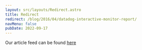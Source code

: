 ```yaml
---
layout: src/layouts/Redirect.astro
title: Redirect
redirect: /blog/2016/04/datadog-interactive-monitor-report/
navMenu: false
pubDate: 2022-09-17
---
```

<div>
Our article feed can be found <a href="/blog/2016/04/datadog-interactive-monitor-report/">here</a>
</div>
